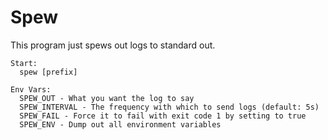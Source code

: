 # Spew

This program just spews out logs to standard out.

```
Start:
  spew [prefix]

Env Vars:
  SPEW_OUT - What you want the log to say
  SPEW_INTERVAL - The frequency with which to send logs (default: 5s)
  SPEW_FAIL - Force it to fail with exit code 1 by setting to true
  SPEW_ENV - Dump out all environment variables
```
